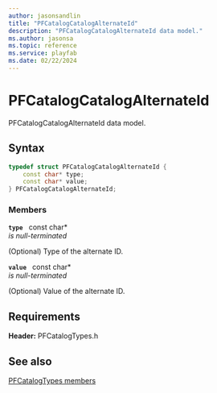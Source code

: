 ```yaml
---
author: jasonsandlin
title: "PFCatalogCatalogAlternateId"
description: "PFCatalogCatalogAlternateId data model."
ms.author: jasonsa
ms.topic: reference
ms.service: playfab
ms.date: 02/22/2024
---
```


# PFCatalogCatalogAlternateId  

PFCatalogCatalogAlternateId data model.  

## Syntax  
  
```cpp
typedef struct PFCatalogCatalogAlternateId {  
    const char* type;  
    const char* value;  
} PFCatalogCatalogAlternateId;  
```
  
### Members  
  
**`type`** &nbsp; const char*  
*is null-terminated*  
  
(Optional) Type of the alternate ID.
  
**`value`** &nbsp; const char*  
*is null-terminated*  
  
(Optional) Value of the alternate ID.
  
  
## Requirements  
  
**Header:** PFCatalogTypes.h
  
## See also  
[PFCatalogTypes members](../pfcatalogtypes_members.md)  

  
  
